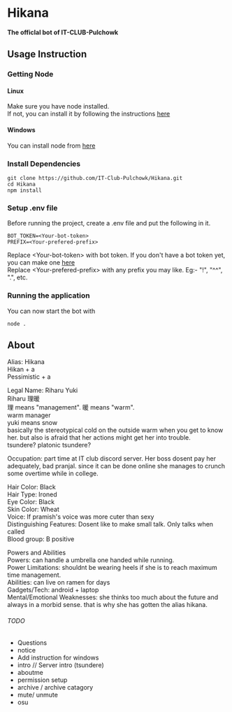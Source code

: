 # Hikana  
**The officlal bot of IT-CLUB-Pulchowk**

## Usage Instruction
### Getting Node
#### Linux
Make sure you have node installed.  
If not, you can install it by following the instructions [here](https://nodejs.org/en/download/package-manager/)  

#### Windows 
You can install node from [here](https://nodejs.org/en/download/)  

### Install Dependencies

```
git clone https://github.com/IT-Club-Pulchowk/Hikana.git   
cd Hikana
npm install  
````

### Setup .env file
Before running the project, create a .env file and put the following in it.

```
BOT_TOKEN=<Your-bot-token>  
PREFIX=<Your-prefered-prefix>
```

Replace \<Your-bot-token\> with bot token. If you don't have a bot token yet, you can make one [here](https://discord.com/developers/applications)   
Replace \<Your-prefered-prefix\> with any prefix you may like. Eg:- "!", "^^", ".", etc.     

### Running the application
You can now start the bot with  
```
node .
```  

## About 
Alias: Hikana  
Hikan + a  
Pessimistic + a  

Legal Name: Riharu Yuki  
Riharu 理暖  
理 means "management". 暖 means "warm".   
warm manager  
yuki means snow  
basically the stereotypical cold on the outside warm when you get to know her. but also is afraid that her actions might get her into trouble.  
tsundere? platonic tsundere?  

Occupation: part time at IT club discord server. Her boss dosent pay her adequately, bad pranjal. since it can be done online she manages to crunch some overtime while in college.  

Hair Color: Black  
Hair Type: Ironed  
Eye Color: Black  
Skin Color: Wheat    
Voice: If pramish's voice was more cuter than sexy  
Distinguishing Features: Dosent like to make small talk. Only talks when called  
Blood group: B positive  

Powers and Abilities  
Powers: can handle a umbrella one handed while running.  
Power Limitations: shouldnt be wearing heels if she is to reach maximum time management.  
Abilities: can live on ramen for days  
Gadgets/Tech: android + laptop  
Mental/Emotional Weaknesses: she thinks too much about the future and always in a morbid sense. that is why she has gotten the alias hikana.  

###### TODO
* Questions
* notice
* Add instruction for windows
* intro // Server intro (tsundere)
* aboutme
* permission setup
* archive / archive catagory
* mute/ unmute
* osu
